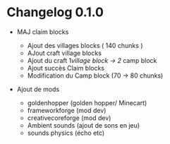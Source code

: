 # Changelog 0.1.0

- MAJ claim blocks
	- Ajout des villages blocks ( 140 chunks ) 
	- AJout craft village blocks
	- Ajout du craft 1*village block -> 2* camp block
	- Ajout succès Claim blocks
 	- Modification du Camp block (70 -> 80 chunks) 	 


- Ajout de mods
	- goldenhopper (golden hopper/ Minecart)
	- frameworkforge (mod dev)
	- creativecoreforge (mod dev)
	- Ambient sounds (ajout de sons en jeu)
	- sounds physics (écho etc)

